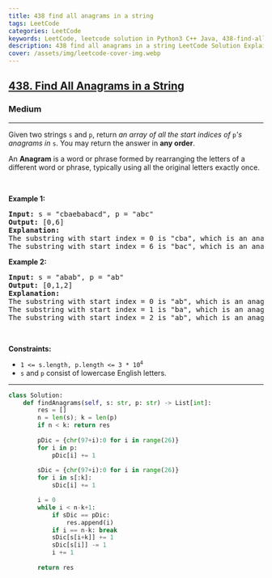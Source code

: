 ```yaml
---
title: 438 find all anagrams in a string
tags: LeetCode
categories: LeetCode
keywords: LeetCode, leetcode solution in Python3 C++ Java, 438-find-all-anagrams-in-a-string solution
description: 438 find all anagrams in a string LeetCode Solution Explained
cover: /assets/img/leetcode-cover-img.webp
---
```



<h2><a href="https://leetcode.com/problems/find-all-anagrams-in-a-string/">438. Find All Anagrams in a String</a></h2><h3>Medium</h3><hr><div><p>Given two strings <code>s</code> and <code>p</code>, return <em>an array of all the start indices of </em><code>p</code><em>'s anagrams in </em><code>s</code>. You may return the answer in <strong>any order</strong>.</p>

<p>An <strong>Anagram</strong> is a word or phrase formed by rearranging the letters of a different word or phrase, typically using all the original letters exactly once.</p>

<p>&nbsp;</p>
<p><strong>Example 1:</strong></p>

<pre><strong>Input:</strong> s = "cbaebabacd", p = "abc"
<strong>Output:</strong> [0,6]
<strong>Explanation:</strong>
The substring with start index = 0 is "cba", which is an anagram of "abc".
The substring with start index = 6 is "bac", which is an anagram of "abc".
</pre>

<p><strong>Example 2:</strong></p>

<pre><strong>Input:</strong> s = "abab", p = "ab"
<strong>Output:</strong> [0,1,2]
<strong>Explanation:</strong>
The substring with start index = 0 is "ab", which is an anagram of "ab".
The substring with start index = 1 is "ba", which is an anagram of "ab".
The substring with start index = 2 is "ab", which is an anagram of "ab".
</pre>

<p>&nbsp;</p>
<p><strong>Constraints:</strong></p>

<ul>
	<li><code>1 &lt;= s.length, p.length &lt;= 3 * 10<sup>4</sup></code></li>
	<li><code>s</code> and <code>p</code> consist of lowercase English letters.</li>
</ul>
</div>

---




```python
class Solution:
    def findAnagrams(self, s: str, p: str) -> List[int]:
        res = []
        n = len(s); k = len(p)
        if n < k: return res
        
        pDic = {chr(97+i):0 for i in range(26)}
        for i in p:
            pDic[i] += 1
        
        sDic = {chr(97+i):0 for i in range(26)}
        for i in s[:k]:
            sDic[i] += 1

        i = 0
        while i < n-k+1:
            if sDic == pDic:
                res.append(i)
            if i == n-k: break
            sDic[s[i+k]] += 1
            sDic[s[i]] -= 1
            i += 1
        
        return res
```
